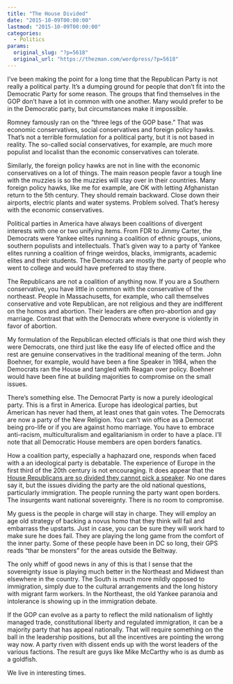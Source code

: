 ```yaml
---
title: "The House Divided"
date: "2015-10-09T00:00:00"
lastmod: "2015-10-09T00:00:00"
categories:
  - Politics
params:
  original_slug: "?p=5618"
  original_url: "https://thezman.com/wordpress/?p=5618"
---
```


I’ve been making the point for a long time that the Republican Party is
not really a political party. It’s a dumping ground for people that
don’t fit into the Democratic Party for some reason. The groups that
find themselves in the GOP don’t have a lot in common with one another.
Many would prefer to be in the Democratic party, but circumstances make
it impossible.

Romney famously ran on the “three legs of the GOP base.” That was
economic conservatives, social conservatives and foreign policy hawks.
That’s not a terrible formulation for a political party, but it is not
based in reality. The so-called social conservatives, for example, are
much more populist and localist than the economic conservatives can
tolerate.

Similarly, the foreign policy hawks are not in line with the economic
conservatives on a lot of things. The main reason people favor a tough
line with the muzzies is so the muzzies will stay over in their
countries. Many foreign policy hawks, like me for example, are OK with
letting Afghanistan return to the 5th century. They should remain
backward. Close down their airports, electric plants and water systems.
Problem solved. That’s heresy with the economic conservatives.

Political parties in America have always been coalitions of divergent
interests with one or two unifying items. From FDR to Jimmy Carter, the
Democrats were Yankee elites running a coalition of ethnic groups,
unions, southern populists and intellectuals. That’s given way to a
party of Yankee elites running a coalition of fringe weirdos, blacks,
immigrants, academic elites and their students. The Democrats are mostly
the party of people who went to college and would have preferred to stay
there.

The Republicans are not a coalition of anything now. If you are a
Southern conservative, you have little in common with the conservative
of the northeast. People in Massachusetts, for example, who call
themselves conservative and vote Republican, are not religious and they
are indifferent on the homos and abortion. Their leaders are often
pro-abortion and gay marriage. Contrast that with the Democrats where
everyone is violently in favor of abortion.

My formulation of the Republican elected officials is that one third
wish they were Democrats, one third just like the easy life of elected
office and the rest are genuine conservatives in the traditional meaning
of the term. John Boehner, for example, would have been a fine Speaker
in 1984, when the Democrats ran the House and tangled with Reagan over
policy. Boehner would have been fine at building majorities to
compromise on the small issues.

There’s something else. The Democrat Party is now a purely ideological
party. This is a first in America. Europe has ideological parties, but
American has never had them, at least ones that gain votes. The
Democrats are now a party of the New Religion. You can’t win office as a
Democrat being pro-life or if you are against homo marriage. You have to
embrace anti-racism, multiculturalism and egalitarianism in order to
have a place. I’ll note that all Democratic House members are open
borders fanatics.

How a coalition party, especially a haphazard one, responds when faced
with a an ideological party is debatable. The experience of Europe in
the first third of the 20th century is not encouraging. It does appear
that the <a
href="https://www.washingtonpost.com/news/post-politics/wp/2015/10/08/the-speaker-chase-whos-next/"
rel="noopener" target="_blank">House Republicans are so divided they
cannot pick a speaker</a>. No one dares say it, but the issues dividing
the party are the old national questions, particularly immigration. The
people running the party want open borders. The insurgents want national
sovereignty. There is no room to compromise.

My guess is the people in charge will stay in charge. They will employ
an age old strategy of backing a novus homo that they think will fail
and embarrass the upstarts. Just in case, you can be sure they will work
hard to make sure he does fail. They are playing the long game from the
comfort of the inner party. Some of these people have been in DC so
long, their GPS reads “thar be monsters” for the areas outside the
Beltway.

The only whiff of good news in any of this is that I sense that the
sovereignty issue is playing much better in the Northeast and Midwest
than elsewhere in the country. The South is much more mildly opposed to
immigration, simply due to the cultural arrangements and the long
history with migrant farm workers. In the Northeast, the old Yankee
paranoia and intolerance is showing up in the immigration debate.

If the GOP can evolve as a party to reflect the mild nationalism of
lightly managed trade, constitutional liberty and regulated immigration,
it can be a majority party that has appeal nationally. That will require
something on the ball in the leadership positions, but all the
incentives are pointing the wrong way now. A party riven with dissent
ends up with the worst leaders of the various factions. The result are
guys like Mike McCarthy who is as dumb as a goldfish.

We live in interesting times.
